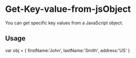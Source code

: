 # Get-Key-value-from-jsObject

You can get specific key values from a JavaScript object.
  
## Usage
  var obj = {
            firstName:'John',
            lastName:'Smith',
            address:'US'
        }
